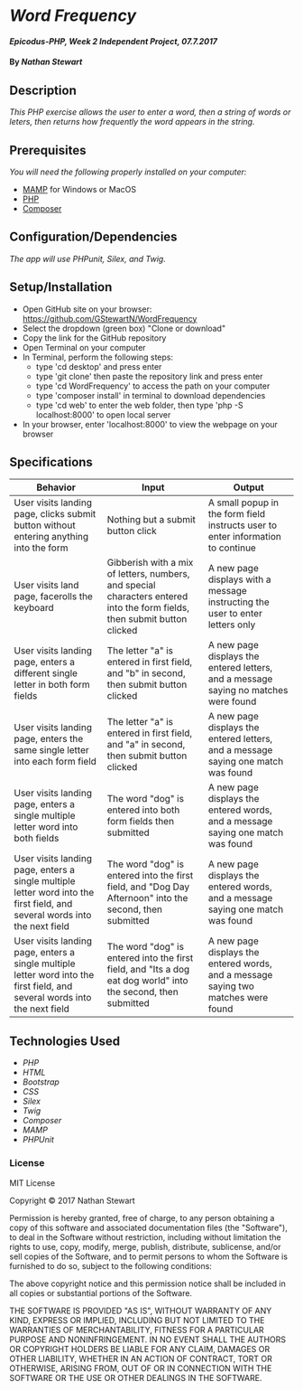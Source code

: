 # _Word Frequency_

#### _Epicodus-PHP, Week 2 Independent Project, 07.7.2017_

#### By _**Nathan Stewart**_

## Description

_This PHP exercise allows the user to enter a word, then a string of words or leters, then returns how frequently the word appears in the string._

## Prerequisites

_You will need the following properly installed on your computer:_

* [MAMP](https://www.mamp.info/en/) for Windows or MacOS
* [PHP](https://secure.php.net/)
* [Composer](https://getcomposer.org/)

## Configuration/Dependencies

_The app will use PHPunit,  Silex, and Twig._

## Setup/Installation

* Open GitHub site on your browser: https://github.com/GStewartN/WordFrequency
* Select the dropdown (green box) "Clone or download"
* Copy the link for the GitHub repository
* Open Terminal on your computer
* In Terminal, perform the following steps:
  * type 'cd desktop' and press enter
  * type 'git clone' then paste the repository link and press enter
  * type 'cd WordFrequency' to access the path on your computer
  * type 'composer install' in terminal to download dependencies
  * type 'cd web' to enter the web folder, then type 'php -S localhost:8000' to open local server
* In your browser, enter 'localhost:8000' to view the webpage on your browser


## Specifications

| Behavior | Input | Output |
|----------|-------|--------|
| User visits landing page, clicks submit button without entering anything into the form | Nothing but a submit button click | A small popup in the form field instructs user to enter information to continue |
| User visits land page, facerolls the keyboard | Gibberish with a mix of letters, numbers, and special characters entered into the form fields, then submit button clicked | A new page displays with a message instructing the user to enter letters only |
| User visits landing page, enters a different single letter in both form fields  | The letter "a" is entered in first field, and "b" in second, then submit button clicked | A new page displays the entered letters, and a message saying no matches were found |
| User visits landing page, enters the same single letter into each form field  | The letter "a" is entered in first field, and "a" in second, then submit button clicked | A new page displays the entered letters, and a message saying one match was found
| User visits landing page, enters a single multiple letter word into both fields  | The word "dog" is entered into both form fields then submitted | A new page displays the entered words, and a message saying one match was found
| User visits landing page, enters a single multiple letter word into the first field, and several words into the next field | The word "dog" is entered into the first field, and "Dog Day Afternoon" into the second, then submitted | A new page displays the entered words, and a message saying one match was found
| User visits landing page, enters a single multiple letter word into the first field, and several words into the next field | The word "dog" is entered into the first field, and "Its a dog eat dog world" into the second, then submitted | A new page displays the entered words, and a message saying two matches were found

## Technologies Used

* _PHP_
* _HTML_
* _Bootstrap_
*  _CSS_
* _Silex_
* _Twig_
* _Composer_
* _MAMP_
* _PHPUnit_

### License

MIT License

Copyright &copy; 2017 Nathan Stewart

Permission is hereby granted, free of charge, to any person obtaining a copy
of this software and associated documentation files (the "Software"), to deal
in the Software without restriction, including without limitation the rights
to use, copy, modify, merge, publish, distribute, sublicense, and/or sell
copies of the Software, and to permit persons to whom the Software is
furnished to do so, subject to the following conditions:

The above copyright notice and this permission notice shall be included in all
copies or substantial portions of the Software.

THE SOFTWARE IS PROVIDED "AS IS", WITHOUT WARRANTY OF ANY KIND, EXPRESS OR
IMPLIED, INCLUDING BUT NOT LIMITED TO THE WARRANTIES OF MERCHANTABILITY,
FITNESS FOR A PARTICULAR PURPOSE AND NONINFRINGEMENT. IN NO EVENT SHALL THE
AUTHORS OR COPYRIGHT HOLDERS BE LIABLE FOR ANY CLAIM, DAMAGES OR OTHER
LIABILITY, WHETHER IN AN ACTION OF CONTRACT, TORT OR OTHERWISE, ARISING FROM,
OUT OF OR IN CONNECTION WITH THE SOFTWARE OR THE USE OR OTHER DEALINGS IN THE
SOFTWARE.
